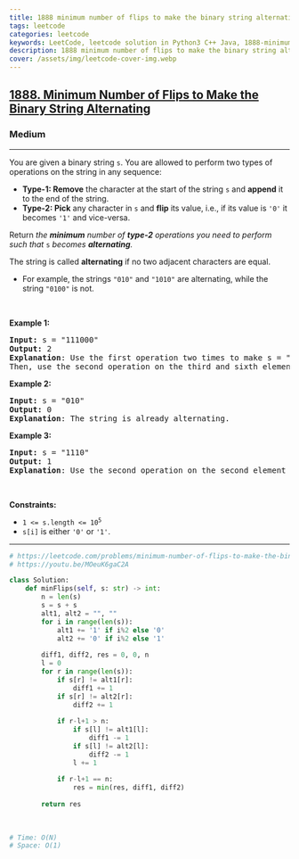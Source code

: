 ```yaml
---
title: 1888 minimum number of flips to make the binary string alternating
tags: leetcode
categories: leetcode
keywords: LeetCode, leetcode solution in Python3 C++ Java, 1888-minimum-number-of-flips-to-make-the-binary-string-alternating solution
description: 1888 minimum number of flips to make the binary string alternating LeetCode Solution Explained
cover: /assets/img/leetcode-cover-img.webp
---
```





<h2><a href="https://leetcode.com/problems/minimum-number-of-flips-to-make-the-binary-string-alternating/">1888. Minimum Number of Flips to Make the Binary String Alternating</a></h2><h3>Medium</h3><hr><div><p>You are given a binary string <code>s</code>. You are allowed to perform two types of operations on the string in any sequence:</p>

<ul>
	<li><strong>Type-1: Remove</strong> the character at the start of the string <code>s</code> and <strong>append</strong> it to the end of the string.</li>
	<li><strong>Type-2: Pick</strong> any character in <code>s</code> and <strong>flip</strong> its value, i.e., if its value is <code>'0'</code> it becomes <code>'1'</code> and vice-versa.</li>
</ul>

<p>Return <em>the <strong>minimum</strong> number of <strong>type-2</strong> operations you need to perform</em> <em>such that </em><code>s</code> <em>becomes <strong>alternating</strong>.</em></p>

<p>The string is called <strong>alternating</strong> if no two adjacent characters are equal.</p>

<ul>
	<li>For example, the strings <code>"010"</code> and <code>"1010"</code> are alternating, while the string <code>"0100"</code> is not.</li>
</ul>

<p>&nbsp;</p>
<p><strong class="example">Example 1:</strong></p>

<pre><strong>Input:</strong> s = "111000"
<strong>Output:</strong> 2
<strong>Explanation</strong>: Use the first operation two times to make s = "100011".
Then, use the second operation on the third and sixth elements to make s = "10<u>1</u>01<u>0</u>".
</pre>

<p><strong class="example">Example 2:</strong></p>

<pre><strong>Input:</strong> s = "010"
<strong>Output:</strong> 0
<strong>Explanation</strong>: The string is already alternating.
</pre>

<p><strong class="example">Example 3:</strong></p>

<pre><strong>Input:</strong> s = "1110"
<strong>Output:</strong> 1
<strong>Explanation</strong>: Use the second operation on the second element to make s = "1<u>0</u>10".
</pre>

<p>&nbsp;</p>
<p><strong>Constraints:</strong></p>

<ul>
	<li><code>1 &lt;= s.length &lt;= 10<sup>5</sup></code></li>
	<li><code>s[i]</code> is either <code>'0'</code> or <code>'1'</code>.</li>
</ul>
</div>

---




```python
# https://leetcode.com/problems/minimum-number-of-flips-to-make-the-binary-string-alternating/
# https://youtu.be/MOeuK6gaC2A

class Solution:
    def minFlips(self, s: str) -> int:
        n = len(s)
        s = s + s
        alt1, alt2 = "", ""
        for i in range(len(s)):
            alt1 += '1' if i%2 else '0'
            alt2 += '0' if i%2 else '1'
        
        diff1, diff2, res = 0, 0, n
        l = 0
        for r in range(len(s)):
            if s[r] != alt1[r]: 
                diff1 += 1
            if s[r] != alt2[r]:
                diff2 += 1
                
            if r-l+1 > n:
                if s[l] != alt1[l]: 
                    diff1 -= 1
                if s[l] != alt2[l]:
                    diff2 -= 1
                l += 1
            
            if r-l+1 == n: 
                res = min(res, diff1, diff2)
        
        return res
    
    
    
# Time: O(N)
# Space: O(1)
```
